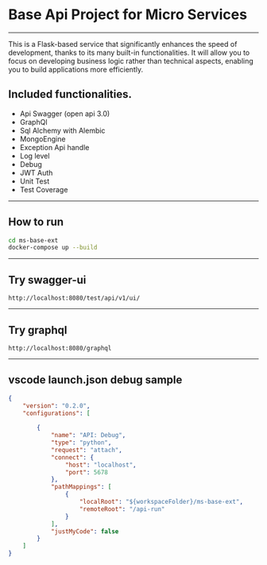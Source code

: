 # Base Api Project for Micro Services
--------------------------------------------

This is a  Flask-based service that significantly enhances the speed of development, thanks to its many built-in functionalities.
It will allow you to focus on developing business logic rather than technical aspects, enabling you to build applications more efficiently.

## Included functionalities.
 - Api Swagger (open api 3.0)
 - GraphQl
 - Sql Alchemy with Alembic
 - MongoEngine
 - Exception Api handle
 - Log level
 - Debug
 - JWT Auth
 - Unit Test
 - Test Coverage

--------------------------------------------
## How to run

```bash
cd ms-base-ext
docker-compose up --build
```

--------------------------------------------
## Try swagger-ui

```
http://localhost:8080/test/api/v1/ui/

```

--------------------------------------------
## Try graphql

```
http://localhost:8080/graphql

```
--------------------------------------------
## vscode launch.json debug sample

```json
{
    "version": "0.2.0",
    "configurations": [
        
        {
            "name": "API: Debug",
            "type": "python",
            "request": "attach",
            "connect": {
                "host": "localhost",
                "port": 5678
            },
            "pathMappings": [
                {
                    "localRoot": "${workspaceFolder}/ms-base-ext",
                    "remoteRoot": "/api-run"
                }
            ],
            "justMyCode": false
        }
    ]
}
```